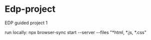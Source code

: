 # Edp-project
EDP guided project 1


run locally: npx browser-sync start --server --files "*html, *.js, *.css"